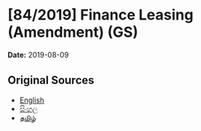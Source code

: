 # [84/2019] Finance Leasing (Amendment)  (GS)

**Date:** 2019-08-09

## Original Sources

- [English](https://documents.gov.lk/view/bills/2019/8/84-2019_E.pdf)
- [සිංහල](https://documents.gov.lk/view/bills/2019/8/84-2019_S.pdf)
- [தமிழ்](https://documents.gov.lk/view/bills/2019/8/84-2019_T.pdf)
